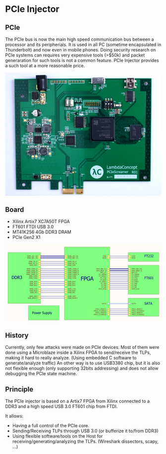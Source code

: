 # PCIe Injector


## PCIe
The PCIe bus is now the main high speed communication bus between a processor and its peripherials. It is used in all PC (sometime encapsulated in Thunderbolt) and now even in mobile phones.
Doing security research on PCIe systems can requires very expensive tools (>$50k) and packet generaration for such tools is not
a common feature. PCIe Injector provides a such tool at a more reasonable price.

![Global architecture](doc/board.png)

## Board
- Xilinx Artix7 XC7A50T FPGA
- FT601 FTDI USB 3.0
- MT41K256 4Gb DDR3 DRAM
- PCIe Gen2 X1

![Global architecture](doc/architecture.png)


## History
Currently, only few attacks were made on PCIe devices. Most of them were done using a Microblaze inside a Xilinx FPGA to send/receive the TLPs, making it hard to really analyze. (Using embedded C software to generate/analyze traffic) An other way is to use USB3380 chip, but it is also not flexible enough (only supporting 32bits addressing) and does not allow debugging the PCIe state machine.

## Principle

The PCIe injector is based on a Artix7 FPGA from Xilinx connected to a DDR3 and a high speed USB 3.0 FT601 chip from FTDI.

It allows:
- Having a full control of the PCIe core.
- Sending/Receiving TLPs through USB 3.0 (or bufferize it to/from DDR3)
- Using flexible software/tools on the Host for receiving/generating/analyzing the TLPs. (Wireshark dissectors, scapy, ...)
